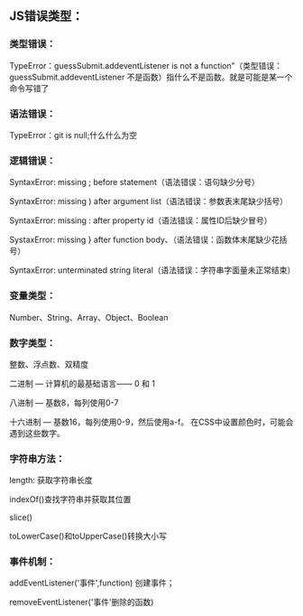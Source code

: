 ## JS错误类型：
### 类型错误：
TypeError：guessSubmit.addeventListener is not a function”（类型错误：guessSubmit.addeventListener 不是函数）指什么不是函数。就是可能是某一个命令写错了
    
### 语法错误：
TypeError：git is null;什么什么为空

### 逻辑错误：
	
SyntaxError: missing ; before statement（语法错误：语句缺少分号）    
  
SyntaxError: missing ) after argument list（语法错误：参数表末尾缺少括号）   
  
SyntaxError: missing : after property id（语法错误：属性ID后缺少冒号）    
  
SystaxError: missing } after function body、（语法错误：函数体末尾缺少花括号）    
  
SyntaxError: unterminated string literal（语法错误：字符串字面量未正常结束）
	
### 变量类型：
Number、String、Array、Object、Boolean
### 数字类型：
整数、浮点数、双精度   

二进制 — 计算机的最基础语言—— 0 和 1   
    
八进制 — 基数8，每列使用0-7   
    
十六进制 — 基数16，每列使用0-9，然后使用a-f。 在CSS中设置颜色时，可能会遇到这些数字。   
    
### 字符串方法：
length: 获取字符串长度   

indexOf()查找字符串并获取其位置   
    
slice()   
    
toLowerCase()和toUpperCase()转换大小写

### 事件机制：
addEventListener('事件',function) 创建事件；   

removeEventListener('事件'删除的函数)

